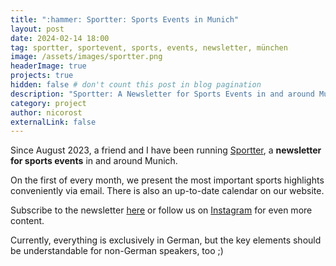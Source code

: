 ```yaml
---
title: ":hammer: Sportter: Sports Events in Munich"
layout: post
date: 2024-02-14 18:00
tag: sportter, sportevent, sports, events, newsletter, münchen
image: /assets/images/sportter.png
headerImage: true
projects: true
hidden: false # don't count this post in blog pagination
description: "Sportter: A Newsletter for Sports Events in and around Munich"
category: project
author: nicorost
externalLink: false
---
```


Since August 2023, a friend and I have been running [Sportter](https://www.sportter.de), a **newsletter for sports events** in and around Munich.

On the first of every month, we present the most important sports highlights conveniently via email. There is also an up-to-date calendar on our website.

Subscribe to the newsletter [here](https://www.sportter.de) or follow us on [Instagram](https://www.instagram.com/sportter_muenchen/) for even more content.

Currently, everything is exclusively in German, but the key elements should be understandable for non-German speakers, too ;)
